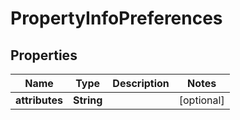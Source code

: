 

# PropertyInfoPreferences


## Properties

Name | Type | Description | Notes
------------ | ------------- | ------------- | -------------
**attributes** | **String** |  |  [optional]



